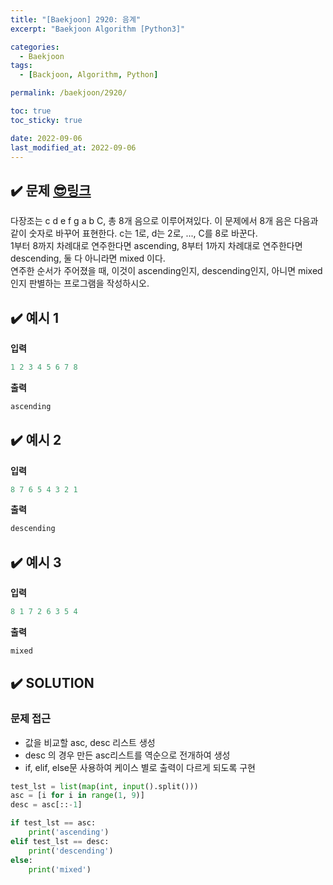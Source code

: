 ```yaml
---
title: "[Baekjoon] 2920: 음계"
excerpt: "Baekjoon Algorithm [Python3]"

categories:
  - Baekjoon
tags:
  - [Backjoon, Algorithm, Python]

permalink: /baekjoon/2920/

toc: true
toc_sticky: true

date: 2022-09-06
last_modified_at: 2022-09-06
---
```


## ✔️ 문제     [😎링크](https://www.acmicpc.net/problem/2920)
다장조는 c d e f g a b C, 총 8개 음으로 이루어져있다. 이 문제에서 8개 음은 다음과 같이 숫자로 바꾸어 표현한다. c는 1로, d는 2로, ..., C를 8로 바꾼다.  
1부터 8까지 차례대로 연주한다면 ascending, 8부터 1까지 차례대로 연주한다면 descending, 둘 다 아니라면 mixed 이다.  
연주한 순서가 주어졌을 때, 이것이 ascending인지, descending인지, 아니면 mixed인지 판별하는 프로그램을 작성하시오.  

## ✔️ 예시 1
**입력**
```python
1 2 3 4 5 6 7 8
```
**출력**
```python
ascending
```

## ✔️ 예시 2
**입력**
```python
8 7 6 5 4 3 2 1
```
**출력**
```python
descending
```

## ✔️ 예시 3
**입력**
```python
8 1 7 2 6 3 5 4
```
**출력**
```python
mixed
```

## ✔️ SOLUTION
### 문제 접근

- 값을 비교할 asc, desc 리스트 생성
- desc 의 경우 만든 asc리스트를 역순으로 전개하여 생성
- if, elif, else문 사용하여 케이스 별로 출력이 다르게 되도록 구현

```python
test_lst = list(map(int, input().split()))
asc = [i for i in range(1, 9)]
desc = asc[::-1]

if test_lst == asc:
    print('ascending')
elif test_lst == desc:
    print('descending')
else:
    print('mixed')
```


